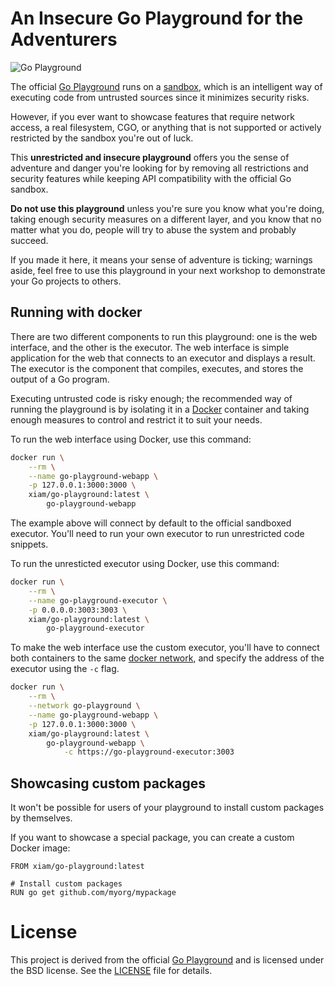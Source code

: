 # An Insecure Go Playground for the Adventurers

![Go Playground](https://assets.xiam.io/projects/go-playground.png)

The official [Go Playground][2] runs on a [sandbox][5], which is an intelligent
way of executing code from untrusted sources since it minimizes security risks.

However, if you ever want to showcase features that require network access, a
real filesystem, CGO, or anything that is not supported or actively restricted
by the sandbox you're out of luck.

This **unrestricted and insecure playground** offers you the sense of adventure
and danger you're looking for by removing all restrictions and security
features while keeping API compatibility with the official Go sandbox.

**Do not use this playground** unless you're sure you know what you're doing,
taking enough security measures on a different layer, and you know that no
matter what you do, people will try to abuse the system and probably succeed.

If you made it here, it means your sense of adventure is ticking; warnings
aside, feel free to use this playground in your next workshop to demonstrate
your Go projects to others.

## Running with docker

There are two different components to run this playground: one is the web
interface, and the other is the executor. The web interface is simple
application for the web that connects to an executor and displays a result. The
executor is the component that compiles, executes, and stores the output of a
Go program.

Executing untrusted code is risky enough; the recommended way of running the
playground is by isolating it in a [Docker][4] container and taking enough
measures to control and restrict it to suit your needs.

To run the web interface using Docker, use this command:

```sh
docker run \
    --rm \
    --name go-playground-webapp \
    -p 127.0.0.1:3000:3000 \
    xiam/go-playground:latest \
        go-playground-webapp
```

The example above will connect by default to the official sandboxed executor.
You'll need to run your own executor to run unrestricted code snippets.

To run the unresticted executor using Docker, use this command:

```sh
docker run \
    --rm \
    --name go-playground-executor \
    -p 0.0.0.0:3003:3003 \
    xiam/go-playground:latest \
        go-playground-executor
```

To make the web interface use the custom executor, you'll have to connect both
containers to the same [docker network][6], and specify the address of the
executor using the `-c` flag.

```sh
docker run \
    --rm \
    --network go-playground \
    --name go-playground-webapp \
    -p 127.0.0.1:3000:3000 \
    xiam/go-playground:latest \
        go-playground-webapp \
            -c https://go-playground-executor:3003
```

## Showcasing custom packages

It won't be possible for users of your playground to install custom packages by
themselves.

If you want to showcase a special package, you can create a custom Docker
image:

```
FROM xiam/go-playground:latest

# Install custom packages
RUN go get github.com/myorg/mypackage
```

# License

This project is derived from the official [Go Playground][3] and is licensed
under the BSD license. See the [LICENSE](LICENSE) file for details.

[1]: https://www.golang.org/
[2]: https://play.golang.org/
[3]: https://github.com/golang/playground
[4]: https://www.docker.com/
[5]: https://en.wikipedia.org/wiki/Sandbox_(computer_security)
[6]: https://docs.docker.com/engine/network/
